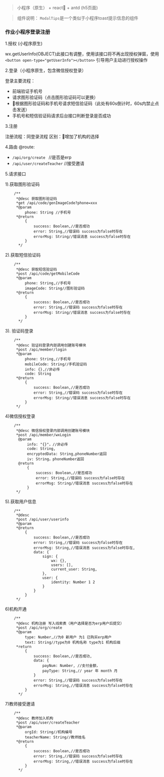 > 小程序（原生） +  react + antd (h5页面)

>组件说明：
`ModalTips`是一个类似于小程序toast提示信息的组件

### 作业小程序登录注册
1.授权 (小程序原生)

wx.getUserInfo(OBJECT)此接口有调整，使用该接口将不再出现授权弹窗，使用 `<button open-type="getUserInfo"></button>` 引导用户主动进行授权操作



2.登录（小程序原生，包含微信授权登录）

登录主要流程：
* 前端验证手机号
* 请求图形验证码（点击图形验证码可以更换）
* 根据图形验证码和手机号请求短信验证码（此处有60s倒计时，60s内禁止点击发送）
* 手机号和短信验证码请求后台接口判断登录是否成功



3.注册

注册流程：同登录流程
区别：增加了机构的选择


4.路由
@route: 
* `/api/org/create `            //是否是erp
* `/api/user/createTeacher`     //接受邀请



5.请求接口

1).获取图形验证码
```
    /**
     *@desc 获取图形验证码
     *get /api/code/genImageCode?phone=xxx
     *@param 
         phone: String //手机号
     *@return
         {
             success: Boolean,//是否成功
             error: String,//错误码 success为false时存在
             errorMsg: String//错误消息 success为false时存在
         }
      */
```


2).获取短信验证码

```
    /**
     *@desc 获取短信验证码
     *post /api/code/getMobileCode
     *@param 
         phone: String,//手机号
         imageCode: String//图形验证码
     *@return
         {
             success: Boolean,//是否成功
             error: String,//错误码 success为false时存在
             errorMsg: String//错误消息 success为false时存在
         }
      */
```


   3). 验证码登录

```
    /**
     *@desc 验证码登录内部调用创建账号模块
     *post /api/member/login
     *@param
         phone: String,//手机号
         mobileCode: String//手机验证码
         info: {},//非必传
         code: String
     *@return
         {
             success: Boolean,//是否成功
             error: String,//错误码 success为false时存在
             errorMsg: String//错误消息 success为false时存在
         }
     */
```

4)微信授权登录
    
```
    /**
     *@desc 微信授权登录内部调用创建账号模块
     *post /api/member/wxLogin
      @param
          info: "{}"，//非必传
          code: String,
          encryptedData: String,phoneNumber返回
          iv: String，phoneNumber返回
      @return
          {
              success: Boolean,//是否成功
              error: String,//错误码 success为false时存在
              errorMsg: String//错误消息 success为false时存在
          }
     */
```

5).获取用户信息
    
```
    /**
     *@desc 
     *post /api/user/userinfo
     *@param
     *@return
         {
             success: Boolean,//是否成功
             error: String,//错误码 success为false时存在
             errorMsg: String,//错误消息 success为false时存在,
             data: {
                 sign: {
                     wx: {},
                     users: [],
                     current_user: String,
                 },
                 user: {
                     identity: Number 1 2
                 }
             }
         }
     */
```

6)机构开通

```
    /**
     *@desc 机构注册 写入线索表（用户选择是否为erp用户后提交）
     *post /api/org/create
     *@param
         type: Number,//为0 新用户 为1 已购买erp用户
         text: String//type为0 机构名称 type为1 机构后缀
     *return
         {
             success: Boolean,//是否成功,
             data: {
                 payNum: Number, //支付金额，
                 payType: String,// year 年 month 月
             }
             error: String,//错误码 success为false时存在
             errorMsg: String,//错误消息 success为false时存在
         }
      */

```

7)教师接受邀请

```
    /**
     *@desc 教师加入机构
     *post /api/user/createTeacher
     *@param
         orgId: String//机构编号
         teacherName: String//教师姓名
     *@return 
         {
             success: Boolean,//是否成功
             error: String,//错误码 success为false时存在
             errorMsg: String,//错误消息 success为false时存在
         }
      */
```